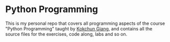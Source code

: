 # Python Programming

This is my personal repo that covers all programming aspects of the course "Python Programming" taught by [Kokchun Giang][teacher],
and contains all the source files for the exercises, code along, labs and so on.

[teacher]: https://github.com/kokchun